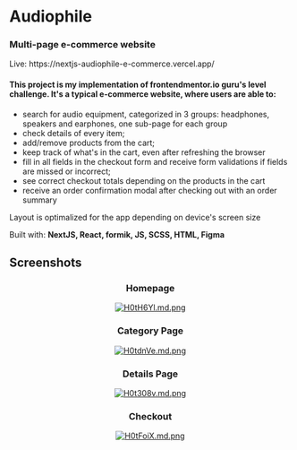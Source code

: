 <h1>Audiophile</h1>
<h3>Multi-page e-commerce website</h3>
<p>Live: https://nextjs-audiophile-e-commerce.vercel.app/</p>


<h4>This project is my implementation of frontendmentor.io guru's level challenge. It's a typical e-commerce website, where users are able to:</h4>
<ul>
<li>search for audio equipment, categorized in 3 groups: headphones, speakers and earphones, one sub-page for each group</li>
<li>check details of every item;</li>
<li>add/remove products from the cart;</li>
<li>keep track of what's in the cart, even after refreshing the browser</li>
<li>fill in all fields in the checkout form and receive form validations if fields are missed or incorrect;</li>
<li>see correct checkout totals depending on the products in the cart</li>
<li>receive an order confirmation modal after checking out with an order summary</li>
</ul>

Layout is optimalized for the app depending on device's screen size

Built with:
<strong>NextJS, React, formik, JS, SCSS, HTML, Figma</strong>

<h2>Screenshots</h2>

<div align="center">
<h3>Homepage</h3>
<a href="https://freeimage.host/i/H0tH6Yl"><img src="https://iili.io/H0tH6Yl.md.png" alt="H0tH6Yl.md.png" border="0" ></a><br>
<h3>Category Page</h3>
<a href="https://freeimage.host/i/H0tdnVe"><img src="https://iili.io/H0tdnVe.md.png" alt="H0tdnVe.md.png" border="0" ></a><br>
<h3>Details Page</h3>
<a href="https://freeimage.host/i/H0t308v"><img src="https://iili.io/H0t308v.md.png" alt="H0t308v.md.png" border="0" ></a><br>
<h3>Checkout</h3>
<a href="https://freeimage.host/i/H0tFoiX"><img src="https://iili.io/H0tFoiX.md.png" alt="H0tFoiX.md.png" border="0" ></a>
</div>
